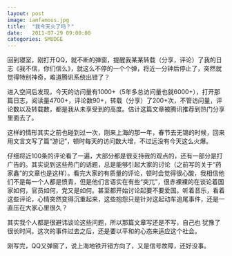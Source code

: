 ```yaml
---
layout: post
image: iamfamous.jpg
title:  "我今天火了吗？"
date:   2011-07-29 09:00:00
categories: SMUDGE
---
```



回到寝室，刚打开QQ，就不断的弹窗，提醒我某某转载（分享，评论）了我的日志《我不信，你们信么》，就这么不停的一个个弹，将近一分钟后停止了，突然就觉得特别神奇，难道腾讯系统出错了？



进入空间后发现，今天的访问量有1000+（5年多总访问量也就6000+），打开那篇日志，阅读量4700+，评论数90+，转载（分享）了200+次，不管访问量，评论数以及转载数，都是我从未享受到的高度。估计这篇文章被腾讯推荐到热门分享里面去了。

这样的情形其实之前也碰到过一次，刚来上海的那一年，春节去无锡的时候，回来用文言文写了篇“游记”，顿时每天的访问数大增，不过远没有今天这么火爆。



仔细将近100条的评论看了一遍，大部分都是很支持我的观点的，还有一部分是打广告的。其实说到这些热门的话题，总是能够引起大家的讨论（之前写的关于“药家鑫”的文章也是这样）。看完大家的有质量的评论，顿时会觉得很心酸，我相信他们不是每一个人都是愤青，但是他们言语实在有些“突兀”，很赤裸裸的在谈论着国家如何，官员如何，党又是如何。甚至都开始讨论起要不要爱国。听着音乐，看着这些评论，心情突然变得沉重起来，这些抱怨只是针对这起动车追尾事件，还是一直压在大家心里很久？



其实我个人都是很避讳谈论这些问题，所以那篇文章写还是不写，自己也 犹豫了很长时间。这次的事件过去之后，还是要以平和的心态来适应这个社会。



刚写完，QQ又弹窗了，说上海地铁开错方向了，又是信号故障，还好没事。
